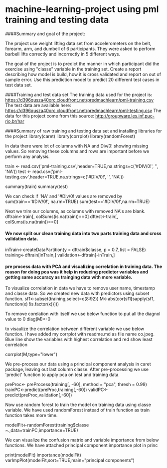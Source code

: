# machine-learning-project using pml training and testing data

####Summary and goal of the project:

The project use weight lifting data set from accelerometers on the belt, forearm, arm, and dumbell of 6 participants. 
They were asked to perform barbell lifts correctly and incorrectly in 5 different ways. 

The goal of the project is to predict the manner in which participant did the exercise using "classe" variable in the training set.
Create a report describing how model is build, how it is cross validated and report on out of sample error.
Use this prediction model to predict 20 different test cases in test data set.


####Training and test data set
The training data used for the project is:
https://d396qusza40orc.cloudfront.net/predmachlearn/pml-training.csv
The test data are available here:
https://d396qusza40orc.cloudfront.net/predmachlearn/pml-testing.csv
The data for this project come from this source: http://groupware.les.inf.puc-rio.br/har

####Summary of raw training and testing data set and installing libraries for the project 
library(caret)
library(corrplot)
library(randomForest)

In data there were lot of columns with NA and Div/0! showing missing values. So removing these columns and rows are important before we perform any analysis.

train <- read.csv('pml-training.csv',header=TRUE,na.strings=c('#DIV/0!', '', 'NA')) 
test <- read.csv('pml-testing.csv',header=TRUE,na.strings=c('#DIV/0!', '', 'NA')) 

summary(train)
summary(test)

We can check if 'NA' and '#Div/0! values are removed by
sum(train=='#DIV/0!', na.rm=TRUE)
sum(test=='#DIV/0!',na.rm=TRUE)

Next we trim our columns, as columns with removed NA's are blank.
dftrain<-train[, colSums(is.na(train))==0]
dftest<-train[, colSums(is.na(train))==0]


#### We now split our clean training data into two parts training data and cross validation data.
inTrain<-createDataPartition(y = dftrain$classe, p = 0.7, list = FALSE)
training<-dftrain[inTrain,]
validation<-dftrain[-inTrain,]

#### pre process data with PCA and visualizing correlation in training data. The reason for doing pca was it help in reducing predictor variables and getting same accuracy as trainging data with more variable.

To visualize correlation in data we have to remove user name, timestamp and classe data. So we created new data with predictors using subset function. 
sf1<-subset(training,select=c(8:92))
M<-abs(cor(sf1[sapply(sf1, function(x) !is.factor(x))]))

To remove corelation with itself we use below function to put all the diagnol value to 0
diag(M)<-0

to visaulize the correlation between different variable we use below function. I have added my corrplot with readme.md as file name co.jpeg. Blue line show the variables with highest correlation and red show least correlation 

corrplot(M,type="lower")

We pre-process our data using a principal component analysis in caret package, leaving out last column classe. After pre-processing we use 'predict' function to apply pca on test and training data.

preProc<- preProcess(training[, -60], method = "pca", thresh = 0.99)
trainPC<-predict(preProc,training[,-60])
validPC<-predict(preProc,validation[,-60])

Now use random forest to train the model on training data using classe variable. We have used randomForest instead of train function as train function takes more time.

modelFit<-randomForest(training$classe ~.,data=trainPC,importance=TRUE)

We can visualize the confusion matrix and variable importance from below functions. We have attached principal component importance plot in princ

print(modelFit)
importance(modelFit)
varImpPlot(modelFit,sort=TRUE,main="principal components")
























